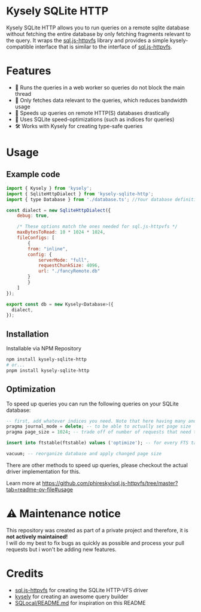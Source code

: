 # Kysely SQLite HTTP

Kysely SQLite HTTP allows you to run queries on a remote sqlite database without fetching the entire database by only fetching fragments relevant to the query.
It wraps the [sql.js-httpvfs](https://github.com/phiresky/sql.js-httpvfs) library and provides a simple kysely-compatible interface that is similar to the interface of [sql.js-httpvfs](https://github.com/phiresky/sql.js-httpvfs).

# Features
- 🧵 Runs the queries in a web worker so queries do not block the main thread
- 📂 Only fetches data relevant to the queries, which reduces bandwidth usage
- 🚀 Speeds up queries on remote HTTP(S) databases drastically
- 🔎 Uses SQLite speed-optimizations (such as indices for queries)
- 🛠️ Works with Kysely for creating type-safe queries

# Usage
## Example code
```javascript
import { Kysely } from 'kysely';
import { SqliteHttpDialect } from 'kysely-sqlite-http';
import { type Database } from './database.ts'; //Your database definition

const dialect = new SqliteHttpDialect({
    debug: true,

    /* These options match the ones needed for sql.js-httpvfs */
    maxBytesToRead: 10 * 1024 * 1024,
    fileConfigs: [ 
        {
        from: "inline",
        config: {
            serverMode: "full",
            requestChunkSize: 4096,
            url: "./fancyRemote.db"
        }
        }
    ]
});

export const db = new Kysely<Database>({
  dialect,
});
```

## Installation
Installable via NPM Repository

```sh
npm install kysely-sqlite-http
# or...
pnpm install kysely-sqlite-http
```

## Optimization
To speed up queries you can run the following queries on your SQLite database:
```sql
-- first, add whatever indices you need. Note that here having many and correct indices is even more important than for a normal database.
pragma journal_mode = delete; -- to be able to actually set page size
pragma page_size = 1024; -- trade off of number of requests that need to be made vs overhead. 

insert into ftstable(ftstable) values ('optimize'); -- for every FTS table you have (if you have any)

vacuum; -- reorganize database and apply changed page size
```
There are other methods to speed up queries, please checkout the actual driver implementation for this.

Learn more at https://github.com/phiresky/sql.js-httpvfs/tree/master?tab=readme-ov-file#usage

# ⚠️ Maintenance notice
This repository was created as part of a private project and therefore, it is <b>not actively maintained!</b><br>
I will do my best to fix bugs as quickly as possible and process your pull requests but i won't be adding new features.

# Credits
- [sql.js-httpvfs](https://github.com/phiresky/sql.js-httpvfs) for creating the SQLite HTTP-VFS driver
- [kysely](https://github.com/kysely-org/kysely) for creating an awesome query builder
- [SQLocal/README.md](https://github.com/DallasHoff/sqlocal/blob/main/README.md) for inspiration on this README